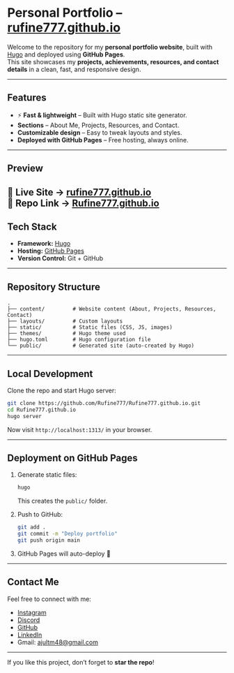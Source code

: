 # Personal Portfolio – [rufine777.github.io](https://rufine777.github.io/)

Welcome to the repository for my **personal portfolio website**, built with [Hugo](https://gohugo.io/) and deployed using **GitHub Pages**.  
This site showcases my **projects, achievements, resources, and contact details** in a clean, fast, and responsive design.

---

## Features
- ⚡ **Fast & lightweight** – Built with Hugo static site generator.  
-  **Sections** – About Me, Projects, Resources, and Contact.  
-  **Customizable design** – Easy to tweak layouts and styles.  
-  **Deployed with GitHub Pages** – Free hosting, always online.  

---

## Preview
🔗 Live Site → **[rufine777.github.io](https://rufine777.github.io/)**  
🔗 Repo Link → **[Rufine777.github.io](https://github.com/Rufine777/Rufine777.github.io.git)**
---

## Tech Stack
- **Framework:** [Hugo](https://gohugo.io/)  
- **Hosting:** [GitHub Pages](https://pages.github.com/)  
- **Version Control:** Git + GitHub  

---

## Repository Structure
```
.
├── content/         # Website content (About, Projects, Resources, Contact)
├── layouts/         # Custom layouts
├── static/          # Static files (CSS, JS, images)
├── themes/          # Hugo theme used
├── hugo.toml        # Hugo configuration file
└── public/          # Generated site (auto-created by Hugo)
```

---

## Local Development
Clone the repo and start Hugo server:
```bash
git clone https://github.com/Rufine777/Rufine777.github.io.git
cd Rufine777.github.io
hugo server
```
Now visit `http://localhost:1313/` in your browser.

---

## Deployment on GitHub Pages
1. Generate static files:
   ```bash
   hugo
   ```
   This creates the `public/` folder.  

2. Push to GitHub:
   ```bash
   git add .
   git commit -m "Deploy portfolio"
   git push origin main
   ```

3. GitHub Pages will auto-deploy 🚀  

---

## Contact Me
Feel free to connect with me:

- [Instagram](https://instagram.com/ajul.tm_)  
- [Discord](https://discord.com/users/Rufine777)  
- [GitHub](https://github.com/Rufine777)  
- [LinkedIn](https://linkedin.com/in/ajultm)  
-  Gmail: [ajultm48@gmail.com](mailto:ajultm48@gmail.com)  

---

 If you like this project, don’t forget to **star the repo**!
